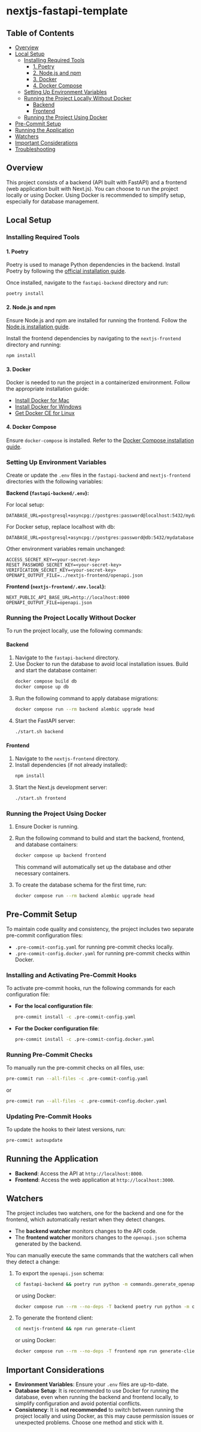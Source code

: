 # nextjs-fastapi-template

## Table of Contents
* [Overview](#overview)
* [Local Setup](#local-setup)
  * [Installing Required Tools](#installing-required-tools)
    * [1. Poetry](#1-poetry)
    * [2. Node.js and npm](#2-nodejs-and-npm)
    * [3. Docker](#3-docker)
    * [4. Docker Compose](#4-docker-compose)
  * [Setting Up Environment Variables](#setting-up-environment-variables)
  * [Running the Project Locally Without Docker](#running-the-project-locally-without-docker)
    * [Backend](#backend)
    * [Frontend](#frontend)
  * [Running the Project Using Docker](#running-the-project-using-docker)
* [Pre-Commit Setup](#pre-commit-setup)
* [Running the Application](#running-the-application)
* [Watchers](#watchers)
* [Important Considerations](#important-considerations)
* [Troubleshooting](#troubleshooting)

## Overview
This project consists of a backend (API built with FastAPI) and a frontend (web application built with Next.js). You can choose to run the project locally or using Docker. Using Docker is recommended to simplify setup, especially for database management.

## Local Setup

### Installing Required Tools

#### 1. Poetry
Poetry is used to manage Python dependencies in the backend. Install Poetry by following the [official installation guide](https://python-poetry.org/docs/#installation).

Once installed, navigate to the `fastapi-backend` directory and run:

```bash
poetry install
```

#### 2. Node.js and npm
Ensure Node.js and npm are installed for running the frontend. Follow the [Node.js installation guide](https://nodejs.org/en/download/).

Install the frontend dependencies by navigating to the `nextjs-frontend` directory and running:

```bash
npm install
```

#### 3. Docker
Docker is needed to run the project in a containerized environment. Follow the appropriate installation guide:

- [Install Docker for Mac](https://docs.docker.com/docker-for-mac/install/)
- [Install Docker for Windows](https://docs.docker.com/docker-for-windows/install/)
- [Get Docker CE for Linux](https://docs.docker.com/install/linux/docker-ce/)

#### 4. Docker Compose
Ensure `docker-compose` is installed. Refer to the [Docker Compose installation guide](https://docs.docker.com/compose/install/).

### Setting Up Environment Variables
Create or update the `.env` files in the `fastapi-backend` and `nextjs-frontend` directories with the following variables:

**Backend (`fastapi-backend/.env`):**

For local setup:
```
DATABASE_URL=postgresql+asyncpg://postgres:password@localhost:5432/mydatabase
```
For Docker setup, replace localhost with db:
```
DATABASE_URL=postgresql+asyncpg://postgres:password@db:5432/mydatabase
```
Other environment variables remain unchanged:

```env
ACCESS_SECRET_KEY=<your-secret-key>
RESET_PASSWORD_SECRET_KEY=<your-secret-key>
VERIFICATION_SECRET_KEY=<your-secret-key>
OPENAPI_OUTPUT_FILE=../nextjs-frontend/openapi.json
```

**Frontend (`nextjs-frontend/.env.local`):**
```env
NEXT_PUBLIC_API_BASE_URL=http://localhost:8000
OPENAPI_OUTPUT_FILE=openapi.json
```

### Running the Project Locally Without Docker
To run the project locally, use the following commands:

#### Backend
1. Navigate to the `fastapi-backend` directory.
2. Use Docker to run the database to avoid local installation issues. Build and start the database container:
   ```bash
   docker compose build db
   docker compose up db
   ```
3. Run the following command to apply database migrations:
   ```bash
   docker compose run --rm backend alembic upgrade head 
   ```
4. Start the FastAPI server:
   ```bash
   ./start.sh backend
   ```

#### Frontend
1. Navigate to the `nextjs-frontend` directory.
2. Install dependencies (if not already installed):
   ```bash
   npm install
   ```
3. Start the Next.js development server:
   ```bash
   ./start.sh frontend
   ```

### Running the Project Using Docker
1. Ensure Docker is running.
2. Run the following command to build and start the backend, frontend, and database containers:
   ```bash
   docker compose up backend frontend
   ```
   This command will automatically set up the database and other necessary containers.

3. To create the database schema for the first time, run:
   ```bash
   docker compose run --rm backend alembic upgrade head
   ```

## Pre-Commit Setup
To maintain code quality and consistency, the project includes two separate pre-commit configuration files:
- `.pre-commit-config.yaml` for running pre-commit checks locally.
- `.pre-commit-config.docker.yaml` for running pre-commit checks within Docker.

### Installing and Activating Pre-Commit Hooks
To activate pre-commit hooks, run the following commands for each configuration file:

- **For the local configuration file**:
  ```bash
  pre-commit install -c .pre-commit-config.yaml
  ```

- **For the Docker configuration file**:
  ```bash
  pre-commit install -c .pre-commit-config.docker.yaml
  ```

### Running Pre-Commit Checks
To manually run the pre-commit checks on all files, use:

```bash
pre-commit run --all-files -c .pre-commit-config.yaml
```

or

```bash
pre-commit run --all-files -c .pre-commit-config.docker.yaml
```

### Updating Pre-Commit Hooks
To update the hooks to their latest versions, run:

```bash
pre-commit autoupdate
```

## Running the Application
- **Backend**: Access the API at `http://localhost:8000`.
- **Frontend**: Access the web application at `http://localhost:3000`.

## Watchers
The project includes two watchers, one for the backend and one for the frontend, which automatically restart when they detect changes.

- The **backend watcher** monitors changes to the API code.
- The **frontend watcher** monitors changes to the `openapi.json` schema generated by the backend.

You can manually execute the same commands that the watchers call when they detect a change:

1. To export the `openapi.json` schema:
   ```bash
   cd fastapi-backend && poetry run python -m commands.generate_openapi_schema
   ```
   or using Docker:
   ```bash
   docker compose run --rm --no-deps -T backend poetry run python -m commands.generate_openapi_schema
   ```

2. To generate the frontend client:
   ```bash
   cd nextjs-frontend && npm run generate-client
   ```
   or using Docker:
   ```bash
   docker compose run --rm --no-deps -T frontend npm run generate-client
   ```

## Important Considerations
- **Environment Variables**: Ensure your `.env` files are up-to-date.
- **Database Setup**: It is recommended to use Docker for running the database, even when running the backend and frontend locally, to simplify configuration and avoid potential conflicts.
- **Consistency**: It is **not recommended** to switch between running the project locally and using Docker, as this may cause permission issues or unexpected problems. Choose one method and stick with it.
